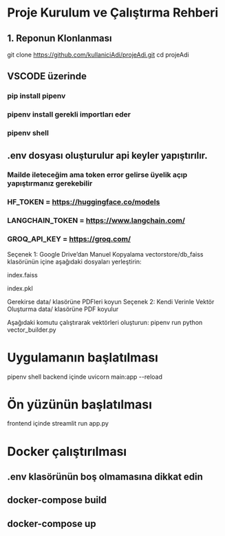 # Proje Kurulum ve Çalıştırma Rehberi

## 1. Reponun Klonlanması

git clone https://github.com/kullaniciAdi/projeAdi.git
cd projeAdi


## VSCODE üzerinde
### pip install pipenv
### pipenv install gerekli importları eder
### pipenv shell

## .env dosyası oluşturulur api keyler yapıştırılır. 
### Mailde ileteceğim ama token error gelirse üyelik açıp yapıştırmanız gerekebilir 
### HF_TOKEN = https://huggingface.co/models
### LANGCHAIN_TOKEN = https://www.langchain.com/
### GROQ_API_KEY = https://groq.com/

Seçenek 1: Google Drive’dan Manuel Kopyalama
vectorstore/db_faiss klasörünün içine aşağıdaki dosyaları yerleştirin:

index.faiss

index.pkl

Gerekirse data/ klasörüne PDFleri koyun
Seçenek 2: Kendi Verinle Vektör Oluşturma
data/ klasörüne PDF koyulur

Aşağıdaki komutu çalıştırarak vektörleri oluşturun:
pipenv run python vector_builder.py

# Uygulamanın başlatılması
pipenv shell
backend içinde
uvicorn main:app --reload

# Ön yüzünün başlatılması
frontend içinde
streamlit run app.py


# Docker çalıştırılması
## .env klasörünün boş olmamasına dikkat edin
## docker-compose build
## docker-compose up
